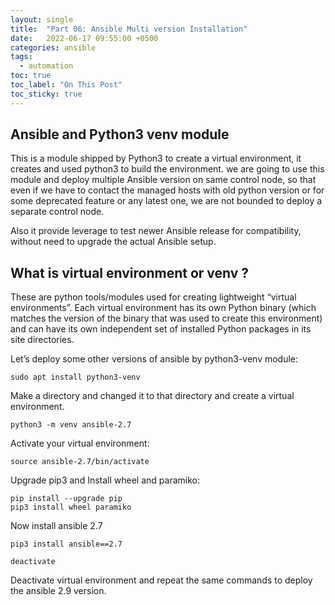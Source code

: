 ```yaml
---
layout: single
title:  "Part 06: Ansible Multi version Installation"
date:   2022-06-17 09:55:00 +0500
categories: ansible
tags:
  - automation
toc: true
toc_label: "On This Post"
toc_sticky: true
---
```


## Ansible and Python3 venv module
This is a module shipped by Python3 to create a virtual environment, it creates and used python3 to build the environment. we are going to use this module and deploy multiple Ansible version on same control node, so that even if we have to contact the managed hosts with old python version or for some deprecated feature or any latest one, we are not bounded to deploy a separate control node.

Also it provide leverage to test newer Ansible release for compatibility, without need to upgrade the actual Ansible setup.

## What is virtual environment or venv ?

These are python tools/modules used for creating lightweight “virtual environments”. Each virtual environment has its own Python binary (which matches the version of the binary that was used to create this environment) and can have its own independent set of installed Python packages in its site directories.

Let’s deploy some other versions of ansible by python3-venv module:

```terminal
sudo apt install python3-venv
```

Make a directory and changed it to that directory and create a virtual environment.

```terminal
python3 -m venv ansible-2.7
```

Activate your virtual environment:

```terminal
source ansible-2.7/bin/activate
```

Upgrade pip3 and Install wheel and paramiko:

```terminal
pip install --upgrade pip
pip3 install wheel paramiko
```

Now install ansible 2.7

```terminal
pip3 install ansible==2.7
```

```terminal
deactivate
```

Deactivate virtual environment and repeat the same commands to deploy the ansible 2.9 version.
